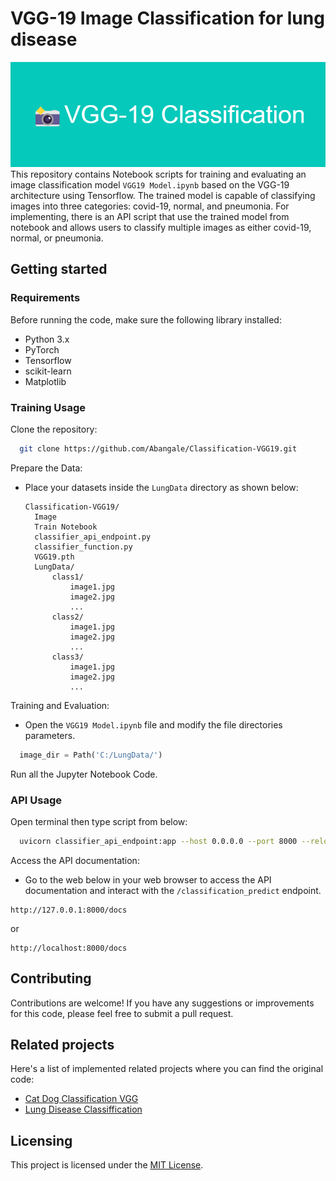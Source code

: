 # VGG-19 Image Classification for lung disease
![](https://github.com/Abangale/Classification-VGG19/blob/main/Image/Banner.png)
This repository contains Notebook scripts for training and evaluating an image classification model `VGG19 Model.ipynb` based on the VGG-19 architecture using Tensorflow. The trained model is capable of classifying images into three categories: covid-19, normal, and pneumonia. For implementing, there is an API script that use the trained model from notebook and allows users to classify multiple images as either covid-19, normal, or pneumonia.

## Getting started

### Requirements

Before running the code, make sure the following library installed:
- Python 3.x
- PyTorch
- Tensorflow
- scikit-learn
- Matplotlib

### Training Usage

Clone the repository:

```bash
  git clone https://github.com/Abangale/Classification-VGG19.git
  ```
Prepare the Data:

- Place your datasets  inside the `LungData` directory as shown below:

  ```
  Classification-VGG19/
    Image
    Train Notebook
    classifier_api_endpoint.py
    classifier_function.py
    VGG19.pth
    LungData/
        class1/
            image1.jpg
            image2.jpg
            ...
        class2/
            image1.jpg
            image2.jpg
            ...
        class3/
            image1.jpg
            image2.jpg
            ...
  ```

Training and Evaluation:

- Open the `VGG19 Model.ipynb` file and modify the file directories parameters.

```python
  image_dir = Path('C:/LungData/')
  ```

Run all the Jupyter Notebook Code.

### API Usage

Open terminal then type script from below:

```bash
  uvicorn classifier_api_endpoint:app --host 0.0.0.0 --port 8000 --reload
  ```

Access the API documentation:

- Go to the web below in your web browser to access the API documentation and interact with the `/classification_predict` endpoint.

```link
http://127.0.0.1:8000/docs
```
or
```link
http://localhost:8000/docs
```

## Contributing

Contributions are welcome! If you have any suggestions or improvements for this code, please feel free to submit a pull request.

## Related projects

Here's a list of implemented related projects where you can find the original code:

- [Cat Dog Classification VGG](https://github.com/anhphan2705/Cat-Dog-Classification-VGG)
- [Lung Disease Classiffication](https://github.com/matiassingers/awesome-readme)

## Licensing

This project is licensed under the [MIT License](LICENSE).
